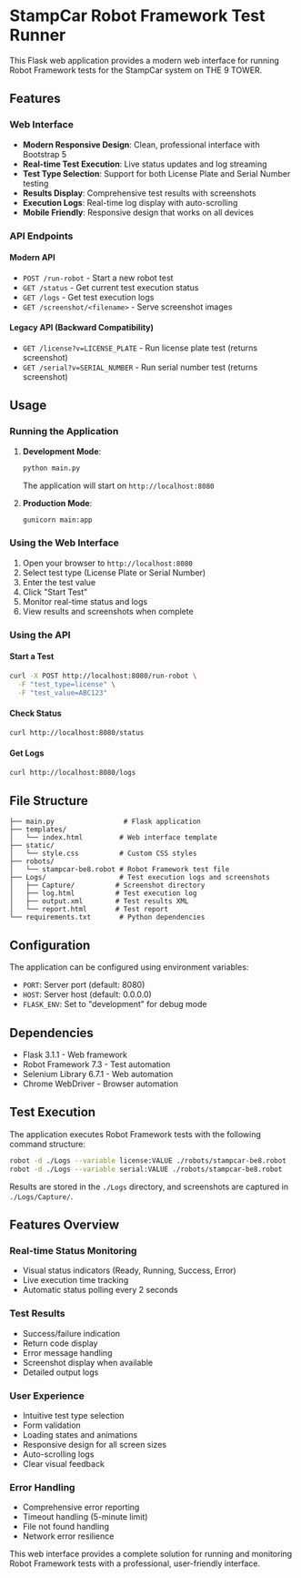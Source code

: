 # StampCar Robot Framework Test Runner

This Flask web application provides a modern web interface for running Robot Framework tests for the StampCar system on THE 9 TOWER.

## Features

### Web Interface
- **Modern Responsive Design**: Clean, professional interface with Bootstrap 5
- **Real-time Test Execution**: Live status updates and log streaming
- **Test Type Selection**: Support for both License Plate and Serial Number testing
- **Results Display**: Comprehensive test results with screenshots
- **Execution Logs**: Real-time log display with auto-scrolling
- **Mobile Friendly**: Responsive design that works on all devices

### API Endpoints

#### Modern API
- `POST /run-robot` - Start a new robot test
- `GET /status` - Get current test execution status
- `GET /logs` - Get test execution logs
- `GET /screenshot/<filename>` - Serve screenshot images

#### Legacy API (Backward Compatibility)
- `GET /license?v=LICENSE_PLATE` - Run license plate test (returns screenshot)
- `GET /serial?v=SERIAL_NUMBER` - Run serial number test (returns screenshot)

## Usage

### Running the Application

1. **Development Mode**:
   ```bash
   python main.py
   ```
   The application will start on `http://localhost:8080`

2. **Production Mode**:
   ```bash
   gunicorn main:app
   ```

### Using the Web Interface

1. Open your browser to `http://localhost:8080`
2. Select test type (License Plate or Serial Number)
3. Enter the test value
4. Click "Start Test"
5. Monitor real-time status and logs
6. View results and screenshots when complete

### Using the API

#### Start a Test
```bash
curl -X POST http://localhost:8080/run-robot \
  -F "test_type=license" \
  -F "test_value=ABC123"
```

#### Check Status
```bash
curl http://localhost:8080/status
```

#### Get Logs
```bash
curl http://localhost:8080/logs
```

## File Structure

```
├── main.py                 # Flask application
├── templates/
│   └── index.html         # Web interface template
├── static/
│   └── style.css          # Custom CSS styles
├── robots/
│   └── stampcar-be8.robot # Robot Framework test file
├── Logs/                  # Test execution logs and screenshots
│   ├── Capture/          # Screenshot directory
│   ├── log.html          # Test execution log
│   ├── output.xml        # Test results XML
│   └── report.html       # Test report
└── requirements.txt       # Python dependencies
```

## Configuration

The application can be configured using environment variables:

- `PORT`: Server port (default: 8080)
- `HOST`: Server host (default: 0.0.0.0)
- `FLASK_ENV`: Set to "development" for debug mode

## Dependencies

- Flask 3.1.1 - Web framework
- Robot Framework 7.3 - Test automation
- Selenium Library 6.7.1 - Web automation
- Chrome WebDriver - Browser automation

## Test Execution

The application executes Robot Framework tests with the following command structure:

```bash
robot -d ./Logs --variable license:VALUE ./robots/stampcar-be8.robot
robot -d ./Logs --variable serial:VALUE ./robots/stampcar-be8.robot
```

Results are stored in the `./Logs` directory, and screenshots are captured in `./Logs/Capture/`.

## Features Overview

### Real-time Status Monitoring
- Visual status indicators (Ready, Running, Success, Error)
- Live execution time tracking
- Automatic status polling every 2 seconds

### Test Results
- Success/failure indication
- Return code display
- Error message handling
- Screenshot display when available
- Detailed output logs

### User Experience
- Intuitive test type selection
- Form validation
- Loading states and animations
- Responsive design for all screen sizes
- Auto-scrolling logs
- Clear visual feedback

### Error Handling
- Comprehensive error reporting
- Timeout handling (5-minute limit)
- File not found handling
- Network error resilience

This web interface provides a complete solution for running and monitoring Robot Framework tests with a professional, user-friendly interface.
